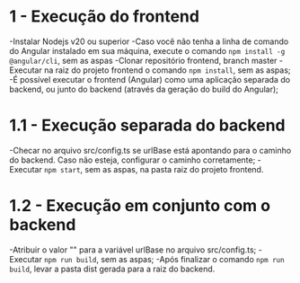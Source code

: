 # 1 - Execução do frontend
-Instalar Nodejs v20 ou superior
-Caso você não tenha a linha de comando do Angular instalado em sua máquina, execute o comando `npm install -g @angular/cli`, sem as aspas
-Clonar repositório frontend, branch master
-Executar na raiz do projeto frontend o comando `npm install`, sem as aspas;
-É possível executar o frontend (Angular) como uma aplicação separada do backend, ou junto do backend (através da geração do build do Angular);

# 1.1 - Execução separada do backend
-Checar no arquivo src/config.ts se urlBase está apontando para o caminho do backend. Caso não esteja, configurar o caminho corretamente;
-Executar `npm start`, sem as aspas, na pasta raiz do projeto frontend.

# 1.2 - Execução em conjunto com o backend
-Atribuir o valor "" para a variável urlBase no arquivo src/config.ts;
-Executar `npm run build`, sem as aspas;
-Após finalizar o comando `npm run build`, levar a pasta dist gerada para a raiz do backend.